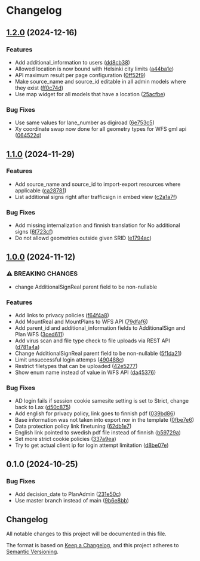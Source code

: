 # Changelog

## [1.2.0](https://github.com/City-of-Helsinki/city-infrastructure-platform/compare/city-infrastructure-platform-v1.1.0...city-infrastructure-platform-v1.2.0) (2024-12-16)


### Features

* Add additional_information to users ([dd8cb38](https://github.com/City-of-Helsinki/city-infrastructure-platform/commit/dd8cb3812e46be86de899cf6ac62857409bd55f8))
* Allowed location is now bound with Helsinki city limits ([a44ba1e](https://github.com/City-of-Helsinki/city-infrastructure-platform/commit/a44ba1e84a571228861749eec0ec3e9647abea8b))
* API maximum result per page configuration ([0ff52f9](https://github.com/City-of-Helsinki/city-infrastructure-platform/commit/0ff52f939ce8c44e5bac174ff5067101362a90bf))
* Make source_name and source_id editable in all admin models where they exist ([ff0c74d](https://github.com/City-of-Helsinki/city-infrastructure-platform/commit/ff0c74d9cf02f1d8b00327f9477b93c02447b4c3))
* Use map widget for all models that have a location ([25acfbe](https://github.com/City-of-Helsinki/city-infrastructure-platform/commit/25acfbe657c45296f0691aa238cfc7bb4b008b19))


### Bug Fixes

* Use same values for lane_number as digiroad ([6e753c5](https://github.com/City-of-Helsinki/city-infrastructure-platform/commit/6e753c5de98cb8d99ca0256e4634094d3920285f))
* Xy coordinate swap now done for all geometry types for WFS gml api ([064522d](https://github.com/City-of-Helsinki/city-infrastructure-platform/commit/064522dfc22f9eea24441790cd8e25cdf32adef4))

## [1.1.0](https://github.com/City-of-Helsinki/city-infrastructure-platform/compare/city-infrastructure-platform-v1.0.0...city-infrastructure-platform-v1.1.0) (2024-11-29)


### Features

* Add source_name and source_id to import-export resources where applicable ([ca28781](https://github.com/City-of-Helsinki/city-infrastructure-platform/commit/ca28781ee8a61bdc3e1303f9c553735611061038))
* List additional signs right after trafficsign in embed view ([c2a1a7f](https://github.com/City-of-Helsinki/city-infrastructure-platform/commit/c2a1a7f08cc875f9edcc44780cb3df280783d1d7))


### Bug Fixes

* Add missing internalization and finnish translation for No additional signs ([6f723cf](https://github.com/City-of-Helsinki/city-infrastructure-platform/commit/6f723cf42a671a1911f7a6286227dbfa0371b0ba))
* Do not allowd geometries outside given SRID ([e1794ac](https://github.com/City-of-Helsinki/city-infrastructure-platform/commit/e1794ac026f52db688ca2a2d3fe9c39092ae8741))

## [1.0.0](https://github.com/City-of-Helsinki/city-infrastructure-platform/compare/city-infrastructure-platform-v0.1.0...city-infrastructure-platform-v1.0.0) (2024-11-12)


### ⚠ BREAKING CHANGES

* change AdditionalSignReal parent field to be non-nullable

### Features

* Add links to privacy policies ([f64f4a8](https://github.com/City-of-Helsinki/city-infrastructure-platform/commit/f64f4a815d052a8464e1e0fe33adc98e54264dbd))
* Add MountReal and MountPlans to WFS API ([79dfaf6](https://github.com/City-of-Helsinki/city-infrastructure-platform/commit/79dfaf6cf032362d0e770fa65f68f14176280eda))
* Add parent_id and additional_information fields to AdditionalSign and Plan WFS ([3ced611](https://github.com/City-of-Helsinki/city-infrastructure-platform/commit/3ced611555f9b898a9a39d21608813de23aa2808))
* Add virus scan and file type check to file uploads via REST API ([d781a4a](https://github.com/City-of-Helsinki/city-infrastructure-platform/commit/d781a4a3527920c14e34c62899242b72db86294a))
* Change AdditionalSignReal parent field to be non-nullable ([5f1da21](https://github.com/City-of-Helsinki/city-infrastructure-platform/commit/5f1da21e2c02b1f73389582e1cc22d5f2dd012ab))
* Limit unsuccessful login attemps ([490488c](https://github.com/City-of-Helsinki/city-infrastructure-platform/commit/490488cf8b63e7c8dc0d3b2cf4c94d2875bfa4b8))
* Restrict filetypes that can be uploaded ([42e5277](https://github.com/City-of-Helsinki/city-infrastructure-platform/commit/42e5277b9e667487bc7dbe53a0242d0ec14e8bb5))
* Show enum name instead of value in WFS API ([da45376](https://github.com/City-of-Helsinki/city-infrastructure-platform/commit/da4537657982ac17059da0bf170a694f301f8a75))


### Bug Fixes

* AD login fails if session cookie samesite setting is set to Strict, change back to Lax ([d50c875](https://github.com/City-of-Helsinki/city-infrastructure-platform/commit/d50c875e160557e4b68826a691232bdad81710dd))
* Add english for privacy policy, link goes to finnish pdf ([039bd86](https://github.com/City-of-Helsinki/city-infrastructure-platform/commit/039bd8607f52003f2766111e7da4b88fde19eb61))
* Base information was not taken into export nor in the template ([0fbe7e6](https://github.com/City-of-Helsinki/city-infrastructure-platform/commit/0fbe7e6329cdbb37ea262b3eed3408a07484af56))
* Data protection policy link finetuning ([62db1e7](https://github.com/City-of-Helsinki/city-infrastructure-platform/commit/62db1e7b4bb09a856da846a2ebb6baeb72f0ade6))
* English link pointed to swedish pdf file instead of finnish ([b59729a](https://github.com/City-of-Helsinki/city-infrastructure-platform/commit/b59729a217a47452cc0d77a1c758b9bf7424ba7b))
* Set more strict cookie policies ([337a9ea](https://github.com/City-of-Helsinki/city-infrastructure-platform/commit/337a9eafce486996057fca6f53c5eccd369faad6))
* Try to get actual client ip for login attempt limitation ([d8be07e](https://github.com/City-of-Helsinki/city-infrastructure-platform/commit/d8be07e540d57d244a18d66bf16a462324f40f43))

## 0.1.0 (2024-10-25)


### Bug Fixes

* Add decision_date to PlanAdmin ([231e50c](https://github.com/City-of-Helsinki/city-infrastructure-platform/commit/231e50cba92029e76b7d9b6a440903abf90b8f9a))
* Use master branch instead of main ([9b6e8bb](https://github.com/City-of-Helsinki/city-infrastructure-platform/commit/9b6e8bb4252abf524cb97be1c4d629fa0c755905))

## Changelog

All notable changes to this project will be documented in this file.

The format is based on [Keep a Changelog](https://keepachangelog.com/en/1.0.0/),
and this project adheres to [Semantic Versioning](https://semver.org/spec/v2.0.0.html).
